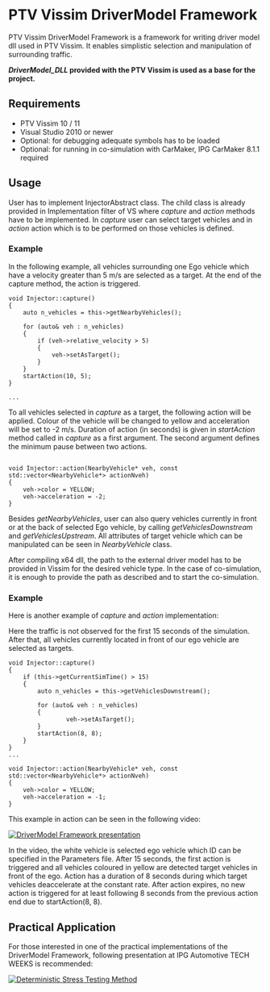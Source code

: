 # PTV Vissim DriverModel Framework

PTV Vissim DriverModel Framework is a framework for writing driver model dll used in PTV Vissim. It enables simplistic selection and manipulation of surrounding traffic.

**_DriverModel_DLL_ provided with the PTV Vissim is used as a base for the project.**

## Requirements
* PTV Vissim 10 / 11
* Visual Studio 2010 or newer
* Optional: for debugging adequate symbols has to be loaded
* Optional: for running in co-simulation with CarMaker, IPG CarMaker 8.1.1 required

## Usage

User has to implement InjectorAbstract class. The child class is already provided in Implementation filter of VS where *capture* and *action* methods have to be implemented. In *capture* user can select target vehicles and in *action* action which is to be performed on those vehicles is defined.

### Example
In the following example, all vehicles surrounding one Ego vehicle which have a velocity greater than 5 m/s are selected as a target. At the end of the capture method, the action is triggered.

```
void Injector::capture()
{
	auto n_vehicles = this->getNearbyVehicles();
	
	for (auto& veh : n_vehicles)
	{
		if (veh->relative_velocity > 5)
		{
			veh->setAsTarget();
		}
	}
	startAction(10, 5);
}

...
```

To all vehicles selected in *capture* as a target, the following action will be applied. Colour of the vehicle will be changed to yellow and acceleration will be set to -2 m/s. Duration of action (in seconds) is given in *startAction* method called in *capture* as a first argument. The second argument defines the minimum pause between two actions.
```

void Injector::action(NearbyVehicle* veh, const std::vector<NearbyVehicle*> actionNveh)
{
	veh->color = YELLOW;
	veh->acceleration = -2;
}

```

Besides *getNearbyVehicles*, user can also query vehicles currently in front or at the back of selected Ego vehicle, by calling *getVehiclesDownstream* and *getVehiclesUpstream*. All attributes of target vehicle which can be manipulated can be seen in *NearbyVehicle* class.

After compiling x64 dll, the path to the external driver model has to be provided in Vissim for the desired vehicle type. In the case of co-simulation, it is enough to provide the path as described and to start the co-simulation.

### Example
Here is another example of *capture* and *action* implementation:

Here the traffic is not observed for the first 15 seconds of the simulation. After that, all vehicles currently located in front of our ego vehicle are selected as targets.
```
void Injector::capture()
{
	if (this->getCurrentSimTime() > 15)
	{
		auto n_vehicles = this->getVehiclesDownstream();

		for (auto& veh : n_vehicles)
		{
				veh->setAsTarget();
		}
		startAction(8, 8);
	}
}
...
```

```
void Injector::action(NearbyVehicle* veh, const std::vector<NearbyVehicle*> actionNveh)
{
	veh->color = YELLOW;
	veh->acceleration = -1;
}
```

This example in action can be seen in the following video:

[![DriverModel Framework presentation](https://img.youtube.com/vi/zmbCSA0oH9o/0.jpg)](https://www.youtube.com/watch?v=zmbCSA0oH9o)

In the video, the white vehicle is selected ego vehicle which ID can be specified in the Parameters file. After 15 seconds, the first action is triggered and all vehicles coloured in yellow are detected target vehicles in front of the ego. Action has a duration of 8 seconds during which target vehicles deaccelerate at the constant rate. After action expires, no new action is triggered for at least following 8 seconds from the previous action end due to startAction(8, 8).


## Practical Application

For those interested in one of the practical implementations of the DriverModel Framework, following presentation at IPG Automotive TECH WEEKS is recommended:

[![Deterministic Stress Testing Method](https://img.youtube.com/vi/47oo-10XZRA/0.jpg)](https://www.youtube.com/watch?v=47oo-10XZRA)